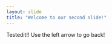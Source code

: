 ```yaml
---
layout: slide
title: "Welcome to our second slide!"
---
```

Testedit!!
Use the left arrow to go back!
